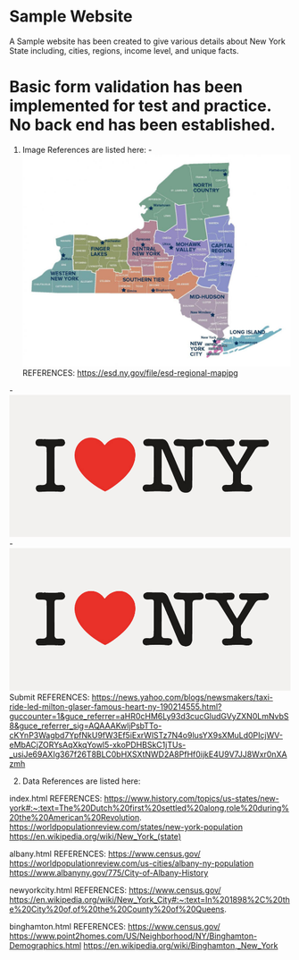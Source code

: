 # Sample Website 
 
 A Sample website has been created to give various details about New York State including, cities, regions, income level, and unique facts. 
# Basic form validation has been implemented for test and practice. No back end has been established. 
 1. Image References are listed here: 
-<img src="New York Regional Map.jpg" alt="The regions of New York State" id="newyorkmap"> 
REFERENCES: https://esd.ny.gov/file/esd-regional-mapjpg

-<img id="bttmLogo" src="Ilovenyhorizontal.png" alt="I love NY image">
-<img src="Ilovenyhorizontal.png" alt="I Love NY"><span>Submit</span> 
REFERENCES: https://news.yahoo.com/blogs/newsmakers/taxi-ride-led-milton-glaser-famous-heart-ny-190214555.html?guccounter=1&guce_referrer=aHR0cHM6Ly93d3cucGludGVyZXN0LmNvbS8&guce_referrer_sig=AQAAAKwljPsbTTo-cKYnP3Wagbd7YpfNkU9fW3Ef5iExrWlSTz7N4o9lusYX9sXMuLd0PIcjWV-eMbACjZORYsAqXkqYowl5-xkoPDHBSkC1jTUs-_usiJe69AXIg367f26T8BLC0bHXSXtNWD2A8PfHf0ijkE4U9V7JJ8Wxr0nXAzmh

 2. Data References are listed here:

index.html 
REFERENCES: 
https://www.history.com/topics/us-states/new-york#:~:text=The%20Dutch%20first%20settled%20along,role%20during%20the%20American%20Revolution.
https://worldpopulationreview.com/states/new-york-population
https://en.wikipedia.org/wiki/New_York_(state)

albany.html
REFERENCES:
https://www.census.gov/
https://worldpopulationreview.com/us-cities/albany-ny-population
https://www.albanyny.gov/775/City-of-Albany-History

newyorkcity.html
REFERENCES:
https://www.census.gov/
https://en.wikipedia.org/wiki/New_York_City#:~:text=In%201898%2C%20the%20City%20of,of%20the%20County%20of%20Queens.

binghamton.html
REFERENCES:
https://www.census.gov/
https://www.point2homes.com/US/Neighborhood/NY/Binghamton-Demographics.html
https://en.wikipedia.org/wiki/Binghamton,_New_York
